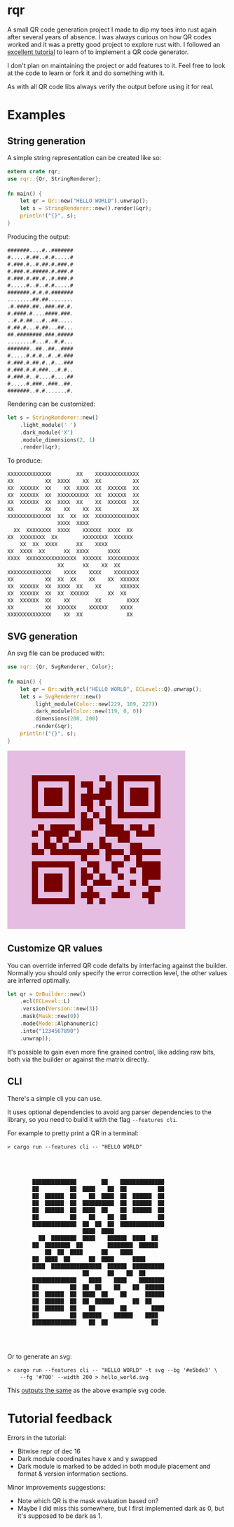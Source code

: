 # rqr

A small QR code generation project I made to dip my toes into rust again after several years of absence. I was always curious on how QR codes worked and it was a pretty good project to explore rust with. I followed an [excellent tutorial](https://www.thonky.com/qr-code-tutorial/) to learn of to implement a QR code generator.

I don't plan on maintaining the project or add features to it. Feel free to look at the code to learn or fork it and do something with it.

As with all QR code libs always verify the output before using it for real.

# Examples

## String generation

A simple string representation can be created like so:

```rust
extern crate rqr;
use rqr::{Qr, StringRenderer};

fn main() {
    let qr = Qr::new("HELLO WORLD").unwrap();
    let s = StringRenderer::new().render(&qr);
    println!("{}", s);
}
```

Producing the output:

```
#######....#..#######
#.....#.##..#.#.....#
#.###.#..#.##.#.###.#
#.###.#.#####.#.###.#
#.###.#.##.#..#.###.#
#.....#..#..#.#.....#
#######.#.#.#.#######
........##.##........
.#.####.##..###.##.#.
#.####.#....####.###.
..#.#.##...#..##.....
#.##.#...#.##...##...
##.########.###.#####
........#...#..#.#...
#######..##..##..####
#.....#.#.#..#..#.###
#.###.#.##.#..#...###
#.###.#.#.###...#.#..
#.###.#..#....#....##
#.....#.###..###..##.
#######..#.#.......#.
```

Rendering can be customized:

```rust
let s = StringRenderer::new()
    .light_module(' ')
    .dark_module('X')
    .module_dimensions(2, 1)
    .render(&qr);
```

To produce:

```
XXXXXXXXXXXXXX        XX    XXXXXXXXXXXXXX
XX          XX  XXXX    XX  XX          XX
XX  XXXXXX  XX    XX  XXXX  XX  XXXXXX  XX
XX  XXXXXX  XX  XXXXXXXXXX  XX  XXXXXX  XX
XX  XXXXXX  XX  XXXX  XX    XX  XXXXXX  XX
XX          XX    XX    XX  XX          XX
XXXXXXXXXXXXXX  XX  XX  XX  XXXXXXXXXXXXXX
                XXXX  XXXX                
  XX  XXXXXXXX  XXXX    XXXXXX  XXXX  XX  
XX  XXXXXXXX  XX        XXXXXXXX  XXXXXX  
    XX  XX  XXXX      XX    XXXX          
XX  XXXX  XX      XX  XXXX      XXXX      
XXXX  XXXXXXXXXXXXXXXX  XXXXXX  XXXXXXXXXX
                XX      XX    XX  XX      
XXXXXXXXXXXXXX    XXXX    XXXX    XXXXXXXX
XX          XX  XX  XX    XX    XX  XXXXXX
XX  XXXXXX  XX  XXXX  XX    XX      XXXXXX
XX  XXXXXX  XX  XX  XXXXXX      XX  XX    
XX  XXXXXX  XX    XX        XX        XXXX
XX          XX  XXXXXX    XXXXXX    XXXX  
XXXXXXXXXXXXXX    XX  XX              XX
```

## SVG generation

An svg file can be produced with:

```rust
use rqr::{Qr, SvgRenderer, Color};

fn main() {
    let qr = Qr::with_ecl("HELLO WORLD", ECLevel::Q).unwrap();
    let s = SvgRenderer::new()
        .light_module(Color::new(229, 189, 227))
        .dark_module(Color::new(119, 0, 0))
        .dimensions(200, 200)
        .render(&qr);
    println!("{}", s);
}
```

![](src/test/hello_world.svg)

## Customize QR values

You can override inferred QR code defalts by interfacing against the builder. Normally you should only specify the error correction level, the other values are inferred optimally.

```rust
let qr = QrBuilder::new()
    .ecl(ECLevel::L)
    .version(Version::new(3))
    .mask(Mask::new(0))
    .mode(Mode::Alphanumeric)
    .into("1234567890")
    .unwrap();
```

It's possible to gain even more fine grained control, like adding raw bits, both via the builder or against the matrix directly.

## CLI

There's a simple cli you can use.

It uses optional dependencies to avoid arg parser dependencies to the library, so you need to build it with the flag `--features cli`.

For example to pretty print a QR in a terminal:

```
> cargo run --features cli -- "HELLO WORLD"




        ██████████████        ██    ██████████████        
        ██          ██  ████    ██  ██          ██        
        ██  ██████  ██    ██  ████  ██  ██████  ██        
        ██  ██████  ██  ██████████  ██  ██████  ██        
        ██  ██████  ██  ████  ██    ██  ██████  ██        
        ██          ██    ██    ██  ██          ██        
        ██████████████  ██  ██  ██  ██████████████        
                        ████  ████                        
          ██  ████████  ████    ██████  ████  ██          
        ██  ████████  ██        ████████  ██████          
            ██  ██  ████      ██    ████                  
        ██  ████  ██      ██  ████      ████              
        ████  ████████████████  ██████  ██████████        
                        ██      ██    ██  ██              
        ██████████████    ████    ████    ████████        
        ██          ██  ██  ██    ██    ██  ██████        
        ██  ██████  ██  ████  ██    ██      ██████        
        ██  ██████  ██  ██  ██████      ██  ██            
        ██  ██████  ██    ██        ██        ████        
        ██          ██  ██████    ██████    ████          
        ██████████████    ██  ██              ██          




```

Or to generate an svg:

```
> cargo run --features cli -- "HELLO WORLD" -t svg --bg '#e5bde3' \
    --fg '#700' --width 200 > hello_world.svg
```

This [outputs the same](src/test/hello_world.svg) as the above example svg code.


# Tutorial feedback

Errors in the tutorial:
* Bitwise repr of dec 16
* Dark module coordinates have x and y swapped
* Dark module is marked to be added in both module placement and format & version information sections.

Minor improvements suggestions:
* Note which QR is the mask evaluation based on?
* Maybe I did miss this somewhere, but I first implemented dark as 0,
  but it's supposed to be dark as 1.

